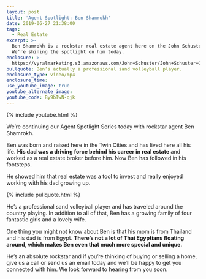 ```yaml
---
layout: post
title: 'Agent Spotlight: Ben Shamrokh'
date: 2019-06-27 21:38:00
tags:
  - Real Estate
excerpt: >-
  Ben Shamrokh is a rockstar real estate agent here on the John Schuster Team.
  We’re shining the spotlight on him today.
enclosure: >-
  https://vyralmarketing.s3.amazonaws.com/John+Schuster/John+Schuster+Group-+Agent+Spotlight-+Ben+Shamrokh+(1).mp4
pullquote: Ben’s actually a professional sand volleyball player.
enclosure_type: video/mp4
enclosure_time:
use_youtube_image: true
youtube_alternate_image:
youtube_code: By9bTwN-qjk
---
```


{% include youtube.html %}

We’re continuing our Agent Spotlight Series today with rockstar agent Ben Shamrokh.

Ben was born and raised here in the Twin Cities and has lived here all his life. **His dad was a driving force behind his career in real estate** and worked as a real estate broker before him. Now Ben has followed in his footsteps.

He showed him that real estate was a tool to invest and really enjoyed working with his dad growing up.

{% include pullquote.html %}

He’s a professional sand volleyball player and has traveled around the country playing. In addition to all of that, Ben has a growing family of four fantastic girls and a lovely wife.

One thing you might not know about Ben is that his mom is from Thailand and his dad is from Egypt. **There’s not a lot of Thai Egyptians floating around, which makes Ben even that much more special and unique.**

He’s an absolute rockstar and if you’re thinking of buying or selling a home, give us a call or send us an email today and we’ll be happy to get you connected with him. We look forward to hearing from you soon.